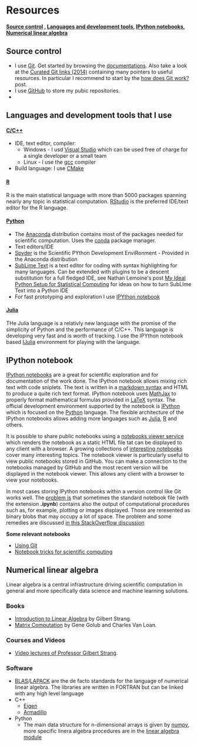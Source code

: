 Resources
=========
**[Source control](#SRC) , [Languages and development tools](#LangIDEs), [IPython notebooks](#IPythonNotebook), [Numerical linear algebra](#LA)**


## <a id='SRC'></a>Source control
* I use [Git](http://git-scm.com/). Get started by browsing the [documentations](http://git-scm.com/doc). Also take a look at the [Curated Git links (2014)](http://thelinell.com/2014/12/23/curated-git-links-of-2014/) containing many pointers to useful resources. In particular I recommend to start by the  [how does Git work?](http://thelinell.com/2014/03/19/git/) post.
* I use [GitHub](https://github.com/) to store my pubic repositories.
* 

## <a id='LangIDEs'></a>Languages and development tools that I use

#### [C/C++](http://en.wikipedia.org/wiki/C%2B%2B)
* IDE, text editor, compiler: 
  * Windows - I usd [Visual Studio](http://www.visualstudio.com/en-us/products/free-developer-offers-vs.aspx#) which can be used free of charge for a single developer or a small team
  * Linux - I use the [gcc](https://gcc.gnu.org/) compiler
* Build language: I use [CMake](http://www.cmake.org/)


#### [R](http://www.r-project.org/)
R is the main statistical language with more than 5000 packages spanning nearly any topic in statistical computation. [RStudio](http://www.rstudio.com/) is the preferred IDE/text editor for the R language.
 

#### [Python](https://www.python.org/)
* The [Anaconda](https://store.continuum.io/cshop/anaconda/) distribution contains most of the packages needed for scientific computation. Uses the [conda](http://conda.pydata.org/docs/)  package manager. 
* Text editors/IDE
 * [Spyder](https://code.google.com/p/spyderlib/) is the Scientific PYthon Development EnviRonment -  Provided in the Anaconda distribution  
 * [SubLime Text](http://www.sublimetext.com/]) is a text editor for coding with syntax highlighting for many languages. Can be extended with plugins to be a descent substitution for a full fledged IDE, see Nathan Lemoine's post [My Ideal Python Setup for Statistical Computing](https://climateecology.wordpress.com/2014/11/26/my-ideal-python-setup-for-statistical-computing/) for ideas on how to turn SubLIme Text into a Python IDE
 * For fast prototyping and exploration I use [IPYthon notebook](#IPythonNotebook)

#### [Julia](http://julialang.org/)
THe Julia language is a relativly new language with the promise of the simplicity of Python and the performance of C/C++. This language is developing very fast and is worth of tracking. I use the IPYthon notebook based [IJulia](https://github.com/JuliaLang/IJulia.jl) environment for playing with the language.


## <a id='IPythonNotebook'></a>IPython notebook
[IPython notebooks](http://ipython.org/notebook.html) are a great for scientific exploration and for documentation of the work done. The IPython notebook allows mixing rich text with code sniplets. The text is written in a [markdown syntax](http://daringfireball.net/projects/markdown/) and HTML to produce a quite rich text format. IPython notebook uses [MathJax](http://www.mathjax.org/) to properly format mathematical formulas provided in [LaTeX](http://www.latex-project.org/) syntax. The official development environment supported by the notebook is [IPython](http://ipython.org/) which is focused on the [Python](https://www.python.org/) language. The flexible architecture of the IPython notebooks allows adding more languages such as [Julia](https://github.com/JuliaLang/IJulia.jl), [R](http://rpy.sourceforge.net/rpy2/doc-2.4/html/interactive.html#module-rpy2.ipython.rmagic) and others.

It is possible to share public notebooks using a [notebooks viewer service](http://nbviewer.ipython.org/) which renders the notebook as a static HTML file tat can be displayed to any client with a browser. A growing collections of [interesting notebooks](https://github.com/ipython/ipython/wiki/A-gallery-of-interesting-IPython-Notebooks) cover many interesting topics. The notebook viewer is particularly useful to view public notebooks stored in GitHub. You can make a connection to the notebooks managed by GitHub and the most recent version will be displayed in the notebook viewer. This allows any client with a browser to view your notebooks.

In most cases storing IPython notebooks within a version control like Git works well. The [problem is](http://stackoverflow.com/questions/18734739/using-ipython-notebooks-under-version-control?rq=1) that sometimes the standard notebook file (with the extension **.ipynb**) contains also the output of computational procedures such as, for example,  plotting or images displayed. Those are reresented as binary blobs that may occupy a lot of space. The problem and some remedies are discussed [in this StackOverflow discussion](http://stackoverflow.com/questions/18734739/using-ipython-notebooks-under-version-control?rq=1)

**Some relevant notebooks**
* [Using Git](http://nbviewer.ipython.org/github/demotu/BMC/blob/master/notebooks/VersionControlGitGitHub.ipynb)
* [Notebook tricks for scientific computing](http://nbviewer.ipython.org/github/NelisW/ComputationalRadiometry/blob/master/01-IPythonHintsAndTips.ipynb)


##  <a id='LA'></a> Numerical linear algebra
Linear algebra is a central infrastructure driving scientific computation in general and more specifically data science and machine learning solutions. 

### Books
  * [Introduction to Linear Algebra](http://www.amazon.com/dp/0980232716?tag=inspiredalgor-20) by Gilbert Strang.
  * [Matrix Computation](http://www.amazon.com/dp/1421407949?tag=inspiredalgor-20) by Gene Golub and Charles Van Loan.

### Courses and Videos
  * [Video lectures of Professor Gilbert Strang](http://ocw.mit.edu/courses/mathematics/18-06-linear-algebra-spring-2010/video-lectures/).

### Software
  * [BLAS](http://www.netlib.org/blas/)/[LAPACK](http://www.netlib.org/lapack/) are the de facto standards for the language of numerical linear algebra. The libraries are written in FORTRAN but can be linked with any high level language
  * C++
    * [Eigen](http://eigen.tuxfamily.org/index.php?title=Main_Page)
    * [Armadillo](http://arma.sourceforge.net/)
  * Python
    * The main data structure for n-dimensional arrays is given by [numpy](http://docs.scipy.org/doc/numpy/reference/), more specific linera algebra procedures are in the [linear algebra module](http://docs.scipy.org/doc/numpy/reference/routines.linalg.html)
